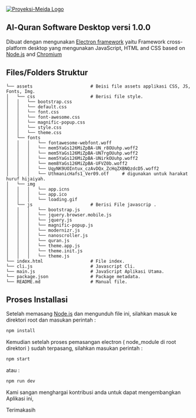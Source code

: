 [![Proyeksi-Meida Logo](https://proyeksi-media.com/proyeksi-media/third_party/assets/img/logo.jpg)](https://proyeksi-media)

## Al-Quran Software Desktop versi 1.0.0

Dibuat dengan mengunakan [Electron framework](https://electronjs.org) yaitu Framework cross-platform desktop yang mengunakan JavaScript, HTML and CSS  based on [Node.js](https://nodejs.org/) and
[Chromium](https://www.chromium.org)

## Files/Folders Struktur

```
└── assets                      # Beisi file assets applikasi CSS, JS, Fonts, Img.
│   └── css                     # Berisi file style.
│   │   └── bootstrap.css       
│   │   └── default.css         
│   │   └── font.css            
│   │   └── font-awesome.css       
│   │   └── magnific-popup.css
│   │   └── style.css
│   │   └── theme.css
│   └── fonts
│   │   │   └── fontawesome-webfont.woff
│   │   │   └── mem5YaGs126MiZpBA-UN_r8OUuhp.woff2
│   │   │   └── mem5YaGs126MiZpBA-UN7rgOUuhp.woff2
│   │   │   └── mem5YaGs126MiZpBA-UNirkOUuhp.woff2
│   │   │   └── mem8YaGs126MiZpBA-UFVZ0b.woff2
│   │   │   └── UqyNK9UOIntux_czAvDQx_ZcHqZXBNQzdcD5.woff2
│   │   │   └── UthmanicHafs1_Ver09.otf     # digunakan untuk harakat huruf hijaiyah.
│   └── img
│   │   │   └── app.icns
│   │   │   └── app.ico
│   │   │   └── loading.gif
│   └── js                      # Berisi File javascrip .
│   │   │   └── bootstrap.js
│   │   │   └── jquery.browser.mobile.js
│   │   │   └── jquery.js
│   │   │   └── magnific-popup.js
│   │   │   └── modernizr.js
│   │   │   └── nanoscroller.js
│   │   │   └── quran.js
│   │   │   └── theme.app.js
│   │   │   └── theme.init.js
│   │   │   └── theme.js
└── index.html                  # File index.
└── cli.js                      # Javascript Cli.
└── main.js                     # JavaScript Aplikasi Utama.
└── package.json                # Package metadata.
└── README.md                   # Manual file.
```


## Proses Installasi

Setelah memasang [Node.js](https://nodejs.org/) dan mengunduh file ini, silahkan masuk ke direktori root dan masukan perintah :

```sh
npm install 
```
Kemudian setelah proses pemasangan electron ( node_module di root direktori ) sudah terpasang, silahkan masukan perintah :

```sh
npm start
```

atau : 

```sh
npm run dev
```
Kami sangan menghargai kontribusi anda untuk dapat mengembangkan Aplikasi ini,

Terimakasih
